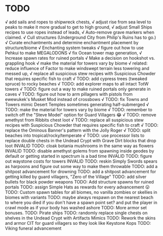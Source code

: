 # TODO

√ add sails and ropes to shipwreck chests,
√ adjust rise from sea level to peaks to make it more gradual to get to high ground,
√ adjust Small Ships recipes to use ropes instead of leads,
√ Auto-remove grave markers when claimed.
√ Cull structures (Underground City from Philip's Ruins has to go.)
√ Curate enchantments and determine enchantment placement by structure/biome
√ Enchanting system tweaks
√ figure out how to use Pehkui to make MEGALODONS
√ fix Ocean tower map generation,
√ Increase spawn rates for ruined portals
√ Make a decision on hookshot vs. grappling hook
√ make the material for towers vary by biome
√ related: reduce influence of Factor to make windswept terrain less towering and messed up,
√ replace all suspicious stew recipes with Suspicious Chowder that requires specific fish to craft
√ TODO: add cypress trees (tweaked spruce) to rocky beaches
√ TODO: add explorer maps to all intact TotW towers
√ TODO: figure out a way to make ruined portals only generate in caves
√ TODO: figure out how to arm pillagers with pistols from ewewukek's Musket Mod instead of crossbows
√ TODO: fix Towns and Towers mimic Desert Temples sometimes generating half-submerged
√ TODO: make the material for towers vary by biome
√ TODO: remember to switch off the "Steve Model" option for Guard Villagers 😂
√ TODO: remove amethyst from Ribbits chest loot
√ TODO: replace all suspicious stew recipes with Suspicious Chowder that requires specific fish to craft
√ TODO: replace the Ominous Banner's pattern with the Jolly Roger
√ TODO: split beaches into tropical/rocky/temperate
√ TODO: use processor lists to replace double chests in the Undead Crypt with Grave Dirt blocks that drop loot
INVALID TODO: cloak botania mushrooms in the same way as flowers
INVALID TODO: disable amethyst golems from spawning inside geodes by default or getting started in spectrum is a bad time
INVALID TODO: figure out waystone costs for towers
INVALID TODO: reskin Simply Swords spears as harpoons and figure out some way to make them throwable
TODO: add a shitpost advancement for drowning
TODO: add a shitpost advancement for getting killed by guard villagers, "Zero of the Village"
TODO: add silver bullets for black powder weapons
TODO: Add structure spawns for ruined portals
TODO: assign Simple Hats as rewards for every advancement 😛
TODO: Custom spawn tables for all biomes, no vanilla zombies or skellies in biomes with variants
TODO: maybe always respawn on the nearest beach to where you died if you don't have a spawn point set? and put the player in crawl mode as if your body has washed ashore
TODO: More armor set bonuses.
TODO: Pirate ships
TODO: randomly replace single chests on shelves in the Undead Crypt with Artifacts Mimics
TODO: Rework the skins and armor CIT for guard villagers so they look like Keystone Kops
TODO: Viking funeral advancement
